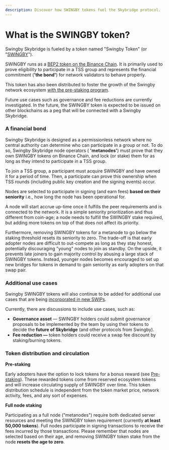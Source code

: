 ```yaml
---
description: Discover how SWINGBY tokens fuel the Skybridge protocol.
---
```


# What is the SWINGBY token?

Swingby Skybridge is fueled by a token named "Swingby Token" \(or "[SWINGBY](https://www.coingecko.com/en/coins/swingby)"\). 

SWINGBY runs as a [BEP2 token on the Binance Chain](https://explorer.binance.org/asset/SWINGBY-888). It is primarily used to prove eligibility to participate in a TSS group and represents the financial commitment \(**'the bond'**\) for network validators to behave properly. 

This token has also been distributed to foster the growth of the Swingby network ecosystem [with the pre-staking program](getting-start/how-to-stake.md).

Future use cases such as governance and fee reductions are currently investigated. In the future, the SWINGBY token is expected to be issued on other blockchains as a peg that will be connected with a Swingby Skybridge.

### **A financial bond** 

Swingby Skybridge is designed as a permissionless network where no central authority can determine who can participate in a group or not. To do so, Swingby Skybridge node operators \( **'metanodes'**\) must prove that they own SWINGBY tokens on Binance Chain, and lock \(or stake\) them for as long as they intend to participate in a TSS group. 

To join a TSS group, a participant must acquire SWINGBY and have owned it for a period of time. Then, a participate can prove this ownership when TSS rounds \(including public key creation and the signing events\) occur.

Nodes are selected to participate in signing \(and earn fees\) **based on their seniority** i.e., how long the node has been operational for. 

A node will start accrue up-time once it fulfills the peer requirements and is connected to the network. It is a simple seniority prioritization and thus different from coin-age; a node needs to fulfill the SWINGBY stake required, but adding more tokens on top of that does not affect its priority. 

Furthermore, removing SWINGBY tokens for a metanode to go below the staking threshold resets its seniority to zero. The trade-off is that early adopter nodes are difficult to out-compete as long as they stay honest, potentially discouraging "young" nodes to join as standby. On the upside, it prevents late joiners to gain majority control by abusing a large stack of SWINGBY tokens. Instead, younger nodes becomes encouraged to set up new bridges for tokens in demand to gain seniority as early adopters on that swap pair.

### **Additional use cases**

Swingby SWINGBY tokens will also continue to be added for additional use cases that are being [incorporated in new SWIPs](https://github.com/SwingbyProtocol/swips).

Currently, there are discussions to include use cases, such as:

* **Governance asset** — SWINGBY holders could submit governance proposals to be implemented by the team by using their tokens to decide the **future of Skybridge** \(and other protocols from Swingby\).
* **Fee reduction —** token holders could receive a swap fee discount by staking/burning tokens.

### Token distribution **and circulation**

**Pre-staking**

Early adopters have the option to lock tokens for a bonus reward \(see [Pre-staking]()\). These rewarded tokens come from reserved ecosystem tokens and will increase circulating supply of SWINGBY over time. This token distribution schedule is independent from the token market price, network activity, fees, and any sort of expenses.

**Full node staking**

Participating as a full node \("metanodes"\) require both dedicated server resources and meeting the SWINGBY token requirement \(currently **at least 50,000 tokens**\). Full nodes participate in signing transactions to receive the fees incurred by those transactions. Please remember that nodes are selected based on their age, and removing SWINGBY token stake from the node **resets the age to zero**.

